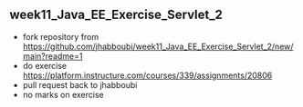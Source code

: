 ## week11_Java_EE_Exercise_Servlet_2

- fork repository from https://github.com/jhabboubi/week11_Java_EE_Exercise_Servlet_2/new/main?readme=1
- do exercise https://platform.instructure.com/courses/339/assignments/20806
- pull request back to jhabboubi
- no marks on exercise
